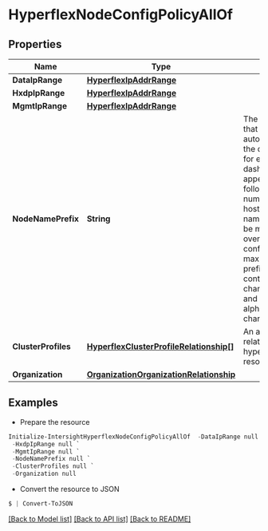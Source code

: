 # HyperflexNodeConfigPolicyAllOf
## Properties

Name | Type | Description | Notes
------------ | ------------- | ------------- | -------------
**DataIpRange** | [**HyperflexIpAddrRange**](HyperflexIpAddrRange.md) |  | [optional] 
**HxdpIpRange** | [**HyperflexIpAddrRange**](HyperflexIpAddrRange.md) |  | [optional] 
**MgmtIpRange** | [**HyperflexIpAddrRange**](HyperflexIpAddrRange.md) |  | [optional] 
**NodeNamePrefix** | **String** | The node name prefix that is used to automatically generate the default hostname for each server. A dash (-) will be appended to the prefix followed by the node number to form a hostname. This default naming scheme can be manually overridden in the node configuration. The maximum length of a prefix is 60, must only contain alphanumeric characters or dash (-), and must start with an alphanumeric character. | [optional] 
**ClusterProfiles** | [**HyperflexClusterProfileRelationship[]**](HyperflexClusterProfileRelationship.md) | An array of relationships to hyperflexClusterProfile resources. | [optional] 
**Organization** | [**OrganizationOrganizationRelationship**](OrganizationOrganizationRelationship.md) |  | [optional] 

## Examples

- Prepare the resource
```powershell
Initialize-IntersightHyperflexNodeConfigPolicyAllOf  -DataIpRange null `
 -HxdpIpRange null `
 -MgmtIpRange null `
 -NodeNamePrefix null `
 -ClusterProfiles null `
 -Organization null
```

- Convert the resource to JSON
```powershell
$ | Convert-ToJSON
```

[[Back to Model list]](../README.md#documentation-for-models) [[Back to API list]](../README.md#documentation-for-api-endpoints) [[Back to README]](../README.md)

